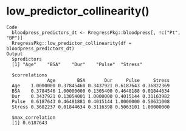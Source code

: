# low_predictor_collinearity()

    Code
      bloodpress_predictors_dt <- RregressPkg::bloodpress[, !c("Pt", "BP")]
      RregressPkg::low_predictor_collinearity(df = bloodpress_predictors_dt)
    Output
      $predictors
      [1] "Age"    "BSA"    "Dur"    "Pulse"  "Stress"
      
      $correlations
                   Age        BSA       Dur     Pulse     Stress
      Age    1.0000000 0.37845460 0.3437921 0.6187643 0.36822369
      BSA    0.3784546 1.00000000 0.1305400 0.4648188 0.01844634
      Dur    0.3437921 0.13054001 1.0000000 0.4015144 0.31163982
      Pulse  0.6187643 0.46481881 0.4015144 1.0000000 0.50631008
      Stress 0.3682237 0.01844634 0.3116398 0.5063101 1.00000000
      
      $max_correlation
      [1] 0.6187643
      


